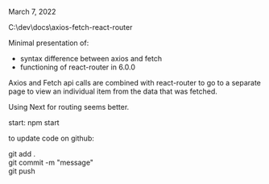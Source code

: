 March 7, 2022

C:\dev\docs\axios-fetch-react-router

Minimal presentation of:  
- syntax difference between axios and fetch  
- functioning of react-router in 6.0.0

Axios and Fetch api calls are combined with react-router to
go to a separate page to view an individual item from the
data that was fetched.

Using Next for routing seems better.

start:
    npm start

to update code on github:  

git add .  
git commit -m "message"  
git push


